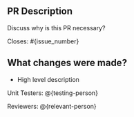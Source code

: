 ## PR Description

Discuss why is this PR necessary?

Closes: #{issue_number}

## What changes were made?

- High level description

Unit Testers: @{testing-person}

Reviewers: @{relevant-person}
